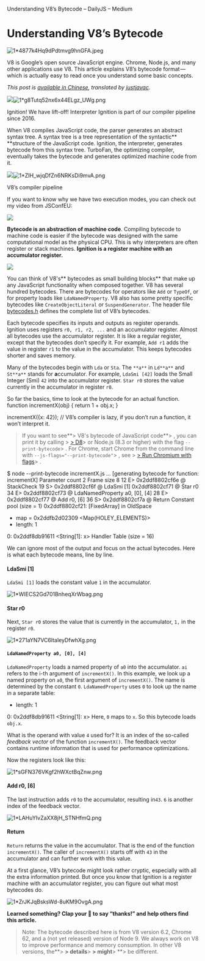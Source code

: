 Understanding V8’s Bytecode – DailyJS – Medium

# Understanding V8’s Bytecode

![1*4877k4Hq9dPdtmvg9hnGFA.jpeg](../_resources/06394032d9998905fe9e4d004af2240f.jpg)

V8 is Google’s open source JavaScript engine. Chrome, Node.js, and many other applications use V8. This article explains V8’s bytecode format — which is actually easy to read once you understand some basic concepts.

*This post is *[*available in Chinese*](https://zhuanlan.zhihu.com/p/28590489)*, translated by *[*justjavac*](https://medium.com/@justjavac)*.*

![](../_resources/4e84b14a1daa97e3e943a809376b1360.png)![1*g8Tutq52nx6x44ELgz_UWg.png](../_resources/1c8dbfab915d8ead946b657a594a7cff.png)

Ignition! We have lift-off! Interpreter Ignition is part of our compiler pipeline since 2016.

When V8 compiles JavaScript code, the parser generates an abstract syntax tree. A syntax tree is a tree representation of the syntactic**  **structure of the JavaScript code. Ignition, the interpreter, generates bytecode from this syntax tree. TurboFan, the optimizing compiler, eventually takes the bytecode and generates optimized machine code from it.

![](../_resources/43f00ef012a2d6a3e468bec642490872.png)![1*ZIH_wjqDfZn6NRKsDi9mvA.png](../_resources/27979b3d2674a00f5b68af5f303fb27c.png)

V8’s compiler pipeline

If you want to know why we have two execution modes, you can check out my video from JSConfEU:

![](../_resources/9c4312ace83de6fd2748751995ac9e88.png)

**Bytecode is an abstraction of machine code**. Compiling bytecode to machine code is easier if the bytecode was designed with the same computational model as the physical CPU. This is why interpreters are often register or stack machines. **Ignition is a register machine with an accumulator register.**

![](../_resources/e08a4dedd1bee4bd7f354f882071acb7.png)

You can think of V8's** bytecodes as small building blocks** that make up any JavaScript functionality when composed together. V8 has several hundred bytecodes. There are bytecodes for operators like `Add` or `TypeOf`, or for property loads like `LdaNamedProperty`. V8 also has some pretty specific bytecodes like `CreateObjectLiteral` or `SuspendGenerator`. The header file [bytecodes.h](https://github.com/v8/v8/blob/master/src/interpreter/bytecodes.h) defines the complete list of V8’s bytecodes.

Each bytecode specifies its inputs and outputs as register operands. Ignition uses registers `r0, r1, r2, ...` and an accumulator register. Almost all bytecodes use the accumulator register. It is like a regular register, except that the bytecodes don’t specify it. For example, `Add r1` adds the value in register `r1` to the value in the accumulator. This keeps bytecodes shorter and saves memory.

Many of the bytecodes begin with `Lda` or `Sta`. The `**a**` in `Ld**a**` and `St**a**` stands for **a**ccumulator. For example, `LdaSmi [42]` loads the Small Integer (Smi) `42` into the accumulator register. `Star r0` stores the value currently in the accumulator in register `r0`.

So far the basics, time to look at the bytecode for an actual function.
function incrementX(obj) {
return 1 + obj.x;
}

incrementX({x: 42}); // V8’s compiler is lazy, if you don’t run a function, it won’t interpret it.

> If you want to see**>  V8's bytecode of JavaScript code**> , you can print it by calling > [> D8](https://github.com/v8/v8/wiki/Using-D8)>  or Node.js (8.3 or higher) with the flag `--print-bytecode`> . For Chrome, start Chrome from the command line with `--js-flags="--print-bytecode"`> , see > [> Run Chromium with flags](https://www.chromium.org/developers/how-tos/run-chromium-with-flags)> .

$ node --print-bytecode incrementX.js
...
[generating bytecode for function: incrementX]
Parameter count 2
Frame size 8
12 E> 0x2ddf8802cf6e @ StackCheck
19 S> 0x2ddf8802cf6f @ LdaSmi [1]
0x2ddf8802cf71 @ Star r0
34 E> 0x2ddf8802cf73 @ LdaNamedProperty a0, [0], [4]
28 E> 0x2ddf8802cf77 @ Add r0, [6]
36 S> 0x2ddf8802cf7a @ Return
Constant pool (size = 1)
0x2ddf8802cf21: [FixedArray] in OldSpace

- map = 0x2ddfb2d02309 <Map(HOLEY_ELEMENTS)>
- length: 1

0: 0x2ddf8db91611 <String[1]: x>
Handler Table (size = 16)

We can ignore most of the output and focus on the actual bytecodes. Here is what each bytecode means, line by line.

#### LdaSmi [1]

`LdaSmi [1]` loads the constant value `1` in the accumulator.

![1*WIECS2Gd701BnheqXrWbag.png](../_resources/9d8287e3b7db766652886e3f04c863fb.png)

#### Star r0

Next, `Star r0` stores the value that is currently in the accumulator, `1,` in the register `r0`.

![1*271aYN7VC6ltaleyDfwhXg.png](../_resources/4546f0444914863de7b23b00ef0ea6b4.png)

#### `LdaNamedProperty a0, [0], [4]`

`LdaNamedProperty` loads a named property of `a0` into the accumulator. `ai` refers to the i-th argument of `incrementX()`. In this example, we look up a named property on `a0`, the first argument of `incrementX()`. The name is determined by the constant `0`. `LdaNamedProperty` uses `0` to look up the name in a separate table:

- length: 1

0: 0x2ddf8db91611 <String[1]: x>
Here, `0` maps to `x`. So this bytecode loads `obj.x`.

What is the operand with value `4` used for? It is an index of the so-called *feedback vector* of the function `incrementX()`. The feedback vector contains runtime information that is used for performance optimizations.

Now the registers look like this:

![1*sGFN376VKgf2hWXctBqZnw.png](../_resources/8e9813e3caad20716803e96bca643cb6.png)

#### Add r0, [6]

The last instruction adds `r0` to the accumulator, resulting in`43`. `6` is another index of the feedback vector.

![1*LAHuYIvZaXX8jH_STNHfmQ.png](../_resources/8165346b80f55d95b0da11bfb830ef97.png)

#### Return

`Return` returns the value in the accumulator. That is the end of the function `incrementX()`. The caller of `incrementX()` starts off with `43` in the accumulator and can further work with this value.

At a first glance, V8’s bytecode might look rather cryptic, especially with all the extra information printed. But once you know that Ignition is a register machine with an accumulator register, you can figure out what most bytecodes do.

![1*ZrJKJqBsksWd-8uKM9OvgA.png](../_resources/f5d767684a23dc3abd33d3328d7e625e.png)

**Learned something? Clap your 👏 to say “thanks!” and help others find this article.**

> Note: The bytecode described here is from V8 version 6.2, Chrome 62, and a (not yet released) version of Node 9. We always work on V8 to improve performance and memory consumption. In other V8 versions, the**>   **> details**>   **> might**>   **> be different.